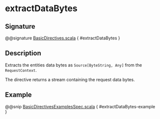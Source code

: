 <a id="extractdatabytes"></a>
# extractDataBytes

## Signature

@@signature [BasicDirectives.scala](../../../../../../../../../akka-http/src/main/scala/akka/http/scaladsl/server/directives/BasicDirectives.scala) { #extractDataBytes }

## Description

Extracts the entities data bytes as `Source[ByteString, Any]` from the `RequestContext`.

The directive returns a stream containing the request data bytes.

## Example

@@snip [BasicDirectivesExamplesSpec.scala](../../../../../../../test/scala/docs/http/scaladsl/server/directives/BasicDirectivesExamplesSpec.scala) { #extractDataBytes-example }